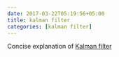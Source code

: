 ```yaml
---
date: 2017-03-22T05:19:56+05:00
title: kalman filter
categories: [kalman filter]
---
```

Concise explanation of [Kalman filter](http://www.bzarg.com/p/how-a-kalman-filter-works-in-pictures/)

